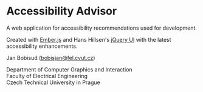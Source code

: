 # Accessibility Advisor

A web application for accessibility recommendations used for development.

Created with [Ember.js](http://emberjs.com) and Hans Hillsen's [jQuery UI](http://hanshillen.github.com/jqtest/) with the latest accessibility enhancements.

Jan Bobisud ([bobisjan@fel.cvut.cz](bobisjan@fel.cvut.cz))

Department of Computer Graphics and Interaction  
Faculty of Electrical Engineering  
Czech Technical University in Prague